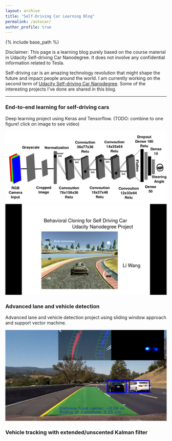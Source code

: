 ```yaml
---
layout: archive
title: "Self-Driving Car Learning Blog"
permalink: /autocar/
author_profile: true
---
```


{% include base_path %}

[//]: # (Image References)

[image1]: /images/CNN_NVIDIA.png "cnn"
[image2]: /images/youtube_T1P3.png "t1p3video"
[image3]: /images/detection_T1P6.png "detection"

Disclaimer: This page is a learning blog purely based on the course material in Udacity Self-driving Car Nanodegree. It does not involve any confidential information related to Tesla.

Self-driving car is an amazing technology revolution that might shape the future and impact people around the world. I am currently working on the second term of [Udacity Self-driving Car Nanodegree](https://www.udacity.com/course/self-driving-car-engineer-nanodegree--nd013). Some of the interesting projects I've done are shared in this blog. 

---
### End-to-end learning for self-driving cars
Deep learning project using Keras and Tensorflow. (TODO: combine to one figure! click on image to see video)

![curve][image1]
![curve][image2]

### Advanced lane and vehicle detection
Advanced lane and vehicle detection project using sliding window approach and support vector machine.

[![video][image3]](https://youtu.be/tubp4DvabnQ)

### Vehicle tracking with extended/unscented Kalman filter
